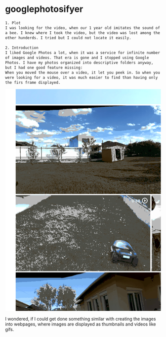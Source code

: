 # googlephotosifyer

	1. Plot
	I was looking for the video, when our 1 year old imitates the sound of a bee. I knew where I took the video, but the video was lost among the other hunderds. I tried but I could not locate it easily. 
	
	2. Introduction
	I liked Google Photos a lot, when it was a service for infinite number of images and videos. That era is gone and I stopped using Google Photos. I have my photos organized into descriptive folders anyway, but I had one good feature missing: 
	When you moved the mouse over a video, it let you peek in. So when you were looking for a video, it was much easier to find than having only the firs frame displayed. 
![image](assets/GP_demo.gif)

I wondered, if I could get done something similar with creating the images into webpages, where images are displayed as thumbnails and videos like gifs. 
